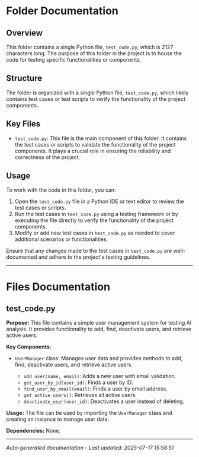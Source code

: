 # Folder Documentation

## Overview
This folder contains a single Python file, `test_code.py`, which is 2127 characters long. The purpose of this folder in the project is to house the code for testing specific functionalities or components.

## Structure
The folder is organized with a single Python file, `test_code.py`, which likely contains test cases or test scripts to verify the functionality of the project components.

## Key Files
- `test_code.py`: This file is the main component of this folder. It contains the test cases or scripts to validate the functionality of the project components. It plays a crucial role in ensuring the reliability and correctness of the project.

## Usage
To work with the code in this folder, you can:
1. Open the `test_code.py` file in a Python IDE or text editor to review the test cases or scripts.
2. Run the test cases in `test_code.py` using a testing framework or by executing the file directly to verify the functionality of the project components.
3. Modify or add new test cases in `test_code.py` as needed to cover additional scenarios or functionalities.

Ensure that any changes made to the test cases in `test_code.py` are well-documented and adhere to the project's testing guidelines.

---

# Files Documentation

## test_code.py

**Purpose:** This file contains a simple user management system for testing AI analysis. It provides functionality to add, find, deactivate users, and retrieve active users.

**Key Components:**
- `UserManager` class: Manages user data and provides methods to add, find, deactivate users, and retrieve active users.
  
  - `add_user(name, email)`: Adds a new user with email validation.
  - `get_user_by_id(user_id)`: Finds a user by ID.
  - `find_user_by_email(email)`: Finds a user by email address.
  - `get_active_users()`: Retrieves all active users.
  - `deactivate_user(user_id)`: Deactivates a user instead of deleting.
  
**Usage:** The file can be used by importing the `UserManager` class and creating an instance to manage user data.

**Dependencies:** None.

---
*Auto-generated documentation - Last updated: 2025-07-17 15:58:51*
